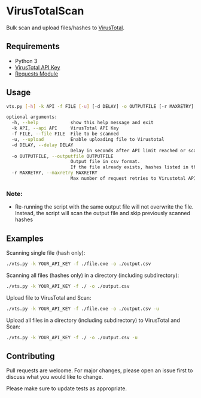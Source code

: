 # VirusTotalScan

Bulk scan and upload files/hashes to [VirusTotal](www.virustotal.com).

## Requirements

* Python 3
* [VirusTotal API Key](https://developers.virustotal.com/reference#getting-started) 
* [Requests Module](https://pypi.org/project/requests/)

## Usage

```bash
vts.py [-h] -k API -f FILE [-u] [-d DELAY] -o OUTPUTFILE [-r MAXRETRY]

optional arguments:
  -h, --help            show this help message and exit
  -k API, --api API     VirusTotal API Key
  -f FILE, --file FILE  File to be scanned
  -u, --upload          Enable uploading file to Virustotal
  -d DELAY, --delay DELAY
                        Delay in seconds after API limit reached or scan result is not ready
  -o OUTPUTFILE, --outputfile OUTPUTFILE
                        Output file in csv format. 
                        If the file already exists, hashes listed in the file will be skipped
  -r MAXRETRY, --maxretry MAXRETRY
                        Max number of request retries to Virustotal API

```

### Note:
* Re-running the script with the same output file will not overwrite the file. Instead, the script will scan the output file and skip previously scanned hashes


## Examples

Scanning single file (hash only):
```bash 
./vts.py -k YOUR_API_KEY -f ./file.exe -o ./output.csv 
```

Scanning all files (hashes only) in a directory (including subdirectory):
```bash 
./vts.py -k YOUR_API_KEY -f ./ -o ./output.csv 
```

Upload file to VirusTotal and Scan:
```bash 
./vts.py -k YOUR_API_KEY -f ./file.exe -o ./output.csv -u
```

Upload all files in a directory (including subdirectory) to VirusTotal and Scan:
```bash 
./vts.py -k YOUR_API_KEY -f ./ -o ./output.csv -u
```

## Contributing
Pull requests are welcome. For major changes, please open an issue first to discuss what you would like to change.

Please make sure to update tests as appropriate.

